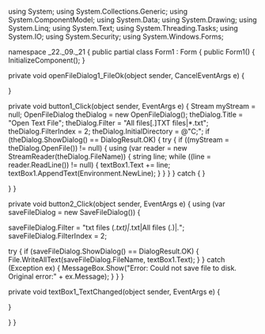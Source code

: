 using System;
using System.Collections.Generic;
using System.ComponentModel;
using System.Data;
using System.Drawing;
using System.Linq;
using System.Text;
using System.Threading.Tasks;
using System.IO;
using System.Security;
using System.Windows.Forms;

namespace _22._09._21
{
public partial class Form1 : Form
{
public Form1()
{
InitializeComponent();
}

private void openFileDialog1_FileOk(object sender, CancelEventArgs e)
{

}

private void button1_Click(object sender, EventArgs e)
{
Stream myStream = null;
OpenFileDialog theDialog = new OpenFileDialog();
theDialog.Title = "Open Text File";
theDialog.Filter = "All files[*.*]TXT files|*.txt";
theDialog.FilterIndex = 2;
theDialog.InitialDirectory = @"C;\";
if (theDialog.ShowDialog() == DialogResult.OK)
{
try
{
if ((myStream = theDialog.OpenFile()) != null)
{
using (var reader = new StreamReader(theDialog.FileName))
{
string line;
while ((line = reader.ReadLine()) != null)
{
textBox1.Text += line;
textBox1.AppendText(Environment.NewLine);
}
}
}
}
catch { }

}
}

private void button2_Click(object sender, EventArgs e)
{
using (var saveFileDialog = new SaveFileDialog())
{

saveFileDialog.Filter = "txt files (*.txt)|*.txt|All files (*.*)|*.*";
saveFileDialog.FilterIndex = 2;

try
{
if (saveFileDialog.ShowDialog() == DialogResult.OK)
{
File.WriteAllText(saveFileDialog.FileName, textBox1.Text);
}
}
catch (Exception ex)
{
MessageBox.Show("Error: Could not save file to disk. Original error:" + ex.Message);
}
}
}

private void textBox1_TextChanged(object sender, EventArgs e)
{

}

}
}
